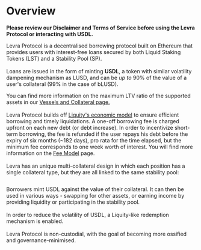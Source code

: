 # Overview

**Please review our Disclaimer and Terms of Service before using the Levra Protocol or interacting with USDL.**

Levra Protocol is a decentralised borrowing protocol built on Ethereum that provides users with interest-free loans secured by both Liquid Staking Tokens (LST) and a Stability Pool (SP).\
\
Loans are issued in the form of minting **USDL**, a token with similar volatility dampening mechanism as LUSD, and can be _up to_ 90% of the value of a user's collateral (99% in the case of bLUSD).&#x20;

You can find more information on the maximum LTV ratio of the supported assets in our [Vessels and Collateral page.](how-does-gravita-work/vessels-and-collateral.md)\
\
Levra Protocol builds off [Liquity's economic model](https://github.com/liquity/dev) to ensure efficient borrowing and timely liquidations. A one-off borrowing fee is charged upfront on each new debt (or debt increase). In order to incentivize short-term borrowing, the fee is refunded if the user repays his debt before the expiry of six months (\~182 days), pro rata for the time elapsed, but the minimum fee corresponds to one week worth of interest. You will find more information on the [Fee Model](how-does-gravita-work/fee-model.md) page.\
\
Levra has an unique multi-collateral design in which each position has a single collateral type, but they are all linked to the same stability pool:&#x20;

<figure><img src=".gitbook/assets/multi-collateral.png" alt=""><figcaption></figcaption></figure>

Borrowers mint USDL against the value of their collateral. It can then be used in various ways - swapping for other assets, or earning income by providing liquidity or participating in the stability pool.\
\
In order to reduce the volatility of USDL, a Liquity-like redemption mechanism is enabled. \
\
Levra Protocol is non-custodial, with the goal of becoming more ossified and governance-minimised.
